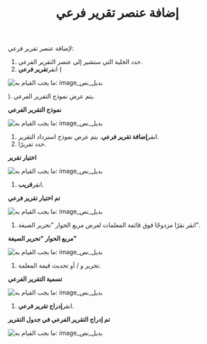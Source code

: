 ﻿---
title: إضافة عنصر تقرير فرعي
type: docs
weight: 20
url: /ar/reportingservices/add-sub-report-item/
---
لإضافة عنصر تقرير فرعي:

1. حدد الخلية التي ستشير إلى عنصر التقرير الفرعي.
1.  انقر**تقرير فرعي** (

![ما يجب القيام به: image_بديل_نص](add-sub-report-item_1.png)

).
 يتم عرض نموذج التقرير الفرعي.

**نموذج التقرير الفرعي** 

![ما يجب القيام به: image_بديل_نص](add-sub-report-item_2.png)




1.  انقر**إضافة تقرير فرعي**.
 يتم عرض نموذج استرداد التقرير.
1.  حدد تقريرًا.

   **اختيار تقرير** 

![ما يجب القيام به: image_بديل_نص](add-sub-report-item_3.png)




1.  انقر**قريب**. 

   **تم اختيار تقرير فرعي** 

![ما يجب القيام به: image_بديل_نص](add-sub-report-item_4.png)




1.  انقر نقرًا مزدوجًا فوق قائمة المعلمات لعرض مربع الحوار "تحرير الصيغة".

   **مربع الحوار "تحرير الصيغة"** 

![ما يجب القيام به: image_بديل_نص](add-sub-report-item_5.png)




1.  تحرير و / أو تحديث قيمة المعلمة.

   **تسمية التقرير الفرعي** 

![ما يجب القيام به: image_بديل_نص](add-sub-report-item_6.png)




1.  انقر**إدراج تقرير فرعي**. 

   **تم إدراج التقرير الفرعي في جدول التقرير** 

![ما يجب القيام به: image_بديل_نص](add-sub-report-item_7.png)
